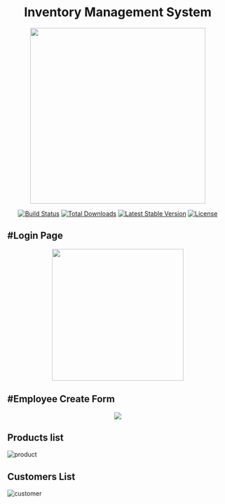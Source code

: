 <h1 align="center">Inventory Management System</h1>

<p align="center"><a href="https://laravel.com" target="_blank"><img src="https://raw.githubusercontent.com/laravel/art/master/logo-lockup/5%20SVG/2%20CMYK/1%20Full%20Color/laravel-logolockup-cmyk-red.svg" width="400"></a></p>

<p align="center">
<a href="https://travis-ci.org/laravel/framework"><img src="https://travis-ci.org/laravel/framework.svg" alt="Build Status"></a>
<a href="https://packagist.org/packages/laravel/framework"><img src="https://img.shields.io/packagist/dt/laravel/framework" alt="Total Downloads"></a>
<a href="https://packagist.org/packages/laravel/framework"><img src="https://img.shields.io/packagist/v/laravel/framework" alt="Latest Stable Version"></a>
<a href="https://packagist.org/packages/laravel/framework"><img src="https://img.shields.io/packagist/l/laravel/framework" alt="License"></a>
</p>

## #Login Page

<p align="center">
<img width="300px" height="300px" src="https://user-images.githubusercontent.com/80118217/182118383-90cdb0e7-0458-44fc-86b7-f829c73d1014.JPG"/>
</p>


## #Employee Create Form

<p align="center">
<img src="https://user-images.githubusercontent.com/80118217/182120495-eabeb2bb-f6c9-4f48-94e2-6a3c65a14156.JPG">
</p>

## Products list
![product](https://user-images.githubusercontent.com/80118217/183303865-618e7f5d-dc84-4529-b332-de33bf7bc944.JPG)

## Customers List

![customer](https://user-images.githubusercontent.com/80118217/183304071-c1bf2d14-9fdd-49de-89e0-65a67076ba22.JPG)
